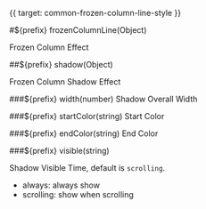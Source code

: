 {{ target: common-frozen-column-line-style }}

#${prefix} frozenColumnLine(Object)

Frozen Column Effect

##${prefix} shadow(Object)

Frozen Column Shadow Effect

###${prefix} width(number)
Shadow Overall Width

###${prefix} startColor(string)
Start Color

###${prefix} endColor(string)
End Color

###${prefix} visible(string)

Shadow Visible Time, default is `scrolling`.

- always: always show
- scrolling: show when scrolling

